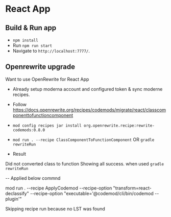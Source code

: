 # React App


## Build & Run app
- `npm install`
- Run `npm run start`
- Navigate to `http://localhost:7777/`.


## Openrewrite upgrade

Want to use OpenRewrite for React App

- Already setup moderna account and configured token & sync moderne recipes.

- Follow https://docs.openrewrite.org/recipes/codemods/migrate/react/classcomponenttofunctioncomponent

- `mod config recipes jar install org.openrewrite.recipe:rewrite-codemods:0.8.0`

- `mod run . --recipe ClassComponentToFunctionComponent` OR `gradle rewriteRun`

- Result

Did not converted class to function
Showing all success. when used `gradle rewriteRun`


-- Applied below commnd 

mod run . --recipe ApplyCodemod --recipe-option "transform=react-declassify" --recipe-option "executable='@codemod/cli/bin/codemod --plugin'" 

Skipping recipe run because no LST was found





